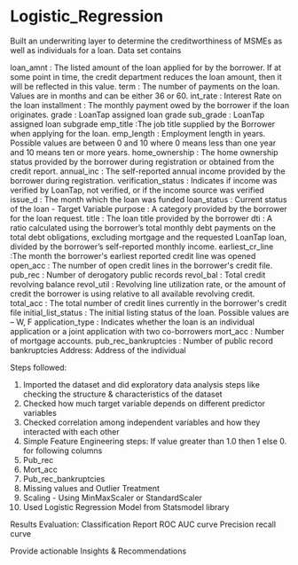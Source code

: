 # Logistic_Regression
Built an underwriting layer to determine the creditworthiness of MSMEs as well as individuals for a loan.
Data set contains

loan_amnt : The listed amount of the loan applied for by the borrower. If at some point in time, the credit department reduces the loan amount, then it will be reflected in this value. 
term : The number of payments on the loan. Values are in months and can be either 36 or 60.
int_rate : Interest Rate on the loan
installment : The monthly payment owed by the borrower if the loan originates.
grade : LoanTap assigned loan grade
sub_grade : LoanTap assigned loan subgrade
emp_title :The job title supplied by the Borrower when applying for the loan.
emp_length : Employment length in years. Possible values are between 0 and 10 where 0 means less than one year and 10 means ten or more years.
home_ownership : The home ownership status provided by the borrower during registration or obtained from the credit report.
annual_inc : The self-reported annual income provided by the borrower during registration.
verification_status : Indicates if income was verified by LoanTap, not verified, or if the income source was verified
issue_d : The month which the loan was funded
loan_status : Current status of the loan - Target Variable
purpose : A category provided by the borrower for the loan request.
title : The loan title provided by the borrower
dti : A ratio calculated using the borrower’s total monthly debt payments on the total debt obligations, excluding mortgage and the requested LoanTap loan, divided by the borrower’s self-reported monthly income.
earliest_cr_line :The month the borrower's earliest reported credit line was opened
open_acc : The number of open credit lines in the borrower's credit file.
pub_rec : Number of derogatory public records
revol_bal : Total credit revolving balance
revol_util : Revolving line utilization rate, or the amount of credit the borrower is using relative to all available revolving credit.
total_acc : The total number of credit lines currently in the borrower's credit file
initial_list_status : The initial listing status of the loan. Possible values are – W, F
application_type : Indicates whether the loan is an individual application or a joint application with two co-borrowers
mort_acc : Number of mortgage accounts.
pub_rec_bankruptcies : Number of public record bankruptcies
Address: Address of the individual


Steps followed:
1. Imported the dataset and did  exploratory data analysis steps like checking the structure & characteristics of the dataset
2. Checked how much target variable depends on different predictor variables
3. Checked correlation among independent variables and how they interacted with each other
4. Simple Feature Engineering steps:  If value greater than 1.0 then 1 else 0. for following columns
  1. Pub_rec
  2. Mort_acc
  3. Pub_rec_bankruptcies
5. Missing values and Outlier Treatment
6. Scaling - Using MinMaxScaler or StandardScaler
7. Used Logistic Regression Model from Statsmodel library

Results Evaluation:
Classification Report
ROC AUC curve
Precision recall curve

Provide actionable Insights & Recommendations
